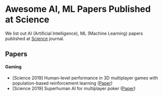 # Awesome AI, ML Papers Published at Science
We list out AI (Artificial Intelligence), ML (Machine Learning) papers published at [Science](https://www.science.org/) journal.

## Papers
#### Gaming
- [Science 2019] Human-level performance in 3D multiplayer games with population-based reinforcement learning ([Paper](https://www.science.org/doi/full/10.1126/science.aau6249))
- [Science 2019] Superhuman AI for multiplayer poker ([Paper](https://www.science.org/doi/full/10.1126/science.aay2400))
